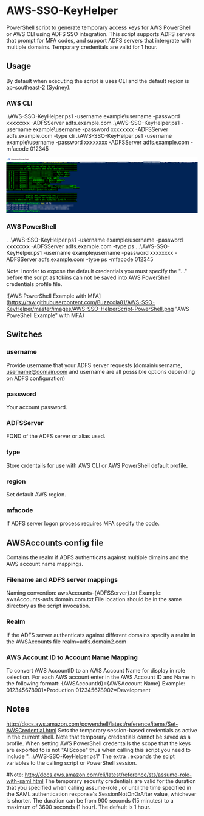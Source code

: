 # AWS-SSO-KeyHelper
PowerShell script to generate temporary access keys for AWS PowerShell or AWS CLI using ADFS SSO integration.
This script supports ADFS servers that prompt for MFA codes, and support ADFS servers that intergrate with multiple domains.
Temporary credentials are valid for 1 hour.

## Usage
By default when executing the script is uses CLI and the default region is ap-southeast-2 (Sydney).

### AWS CLI
.\AWS-SSO-KeyHelper.ps1 -username example\username -password xxxxxxxx -ADFSServer adfs.example.com
.\AWS-SSO-KeyHelper.ps1 -username example\username -password xxxxxxxx -ADFSServer adfs.example.com -type cli
.\AWS-SSO-KeyHelper.ps1 -username example\username -password xxxxxxxx -ADFSServer adfs.example.com -mfacode 012345

![AWS CLI Example with Realm specified in config file](https://raw.githubusercontent.com/Buzzcola81/AWS-SSO-KeyHelper/master/images/AWS-SSO-HelperScript-CLI.png "AWS CLI Example with Realm specified in config file")

### AWS PowerShell
. .\AWS-SSO-KeyHelper.ps1 -username example\username -password xxxxxxxx -ADFSServer adfs.example.com -type ps
. .\AWS-SSO-KeyHelper.ps1 -username example\username -password xxxxxxxx -ADFSServer adfs.example.com -type ps -mfacode 012345

Note: Inorder to expose the default credentials you must specify the ". .\" before the script as tokins can not be saved into AWS PowerShell credentials profile file. 

![AWS PowerShell Example with MFA](https://raw.githubusercontent.com/Buzzcola81/AWS-SSO-KeyHelper/master/images/AWS-SSO-HelperScript-PowerShell.png "AWS PoweShell Example" with MFA)

## Switches

### username
Provide username that your ADFS server requests (domain\username, username@domain.com and username are all posssible options depending on ADFS configuration)

### password
Your account password.

### ADFSServer
FQND of the ADFS server or alias used.

### type
Store crdentails for use with AWS CLI or AWS PowerShell default profile.

### region
Set default AWS region.

### mfacode
If ADFS server logon process requires MFA specify the code.


## AWSAccounts config file
Contains the realm if ADFS authenticats against multiple dimains and the AWS account name mappings.

### Filename and ADFS server mappings
Naming convention: awsAccounts-{ADFSServer}.txt
Example: awsAccounts-asfs.domain.com.txt
File location should be in the same directory as the script invocation.  

### Realm
If the ADFS server authenticats against different domains specify a realm in the AWSAccounts file
realm=adfs.domain2.com

### AWS Account ID to Account Name Mapping
To convert AWS AccountID to an AWS Account Name for display in role selection.
For each AWS account enter in the AWS Account ID and Name in the following formatt:
{AWSAccountId}={AWSAccount Name}
Example:
012345678901=Production
012345678902=Development


## Notes 
http://docs.aws.amazon.com/powershell/latest/reference/items/Set-AWSCredential.html
Sets the temporary session-based credentials as active in the current shell. Note that temporary credentials cannot be saved as a profile. 
When setting AWS PowerShell credentails the scope that the keys are exported to is not "AllScope" thus when calling this script you need to include ". .\AWS-SSO-KeyHelper.ps1"
The extra . expands the scipt variables to the calling script or PowerShell session.


#Note: http://docs.aws.amazon.com/cli/latest/reference/sts/assume-role-with-saml.html
The temporary security credentials are valid for the duration that you specified when calling assume-role , or until
the time specified in the SAML authentication response's SessionNotOnOrAfter value, whichever is shorter. The duration
can be from 900 seconds (15 minutes) to a maximum of 3600 seconds (1 hour). The default is 1 hour.



 